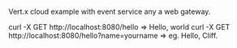 Vert.x cloud example with event service any a web gateway.

curl -X GET http://localhost:8080/hello => Hello, world
curl -X GET http://localhost:8080/hello?name=yourname => eg. Hello, Cliff.
